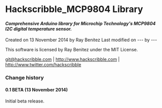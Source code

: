 Hackscribble_MCP9804 Library
============================

#### *Comprehensive Arduino library for Microchip Technology's MCP9804 I2C digital temperature sensor.*

  
Created on 13 November 2014 by Ray Benitez 
Last modified on --- by ---		
  
This software is licensed by Ray Benitez under the MIT License.
	
git@hackscribble.com | http://www.hackscribble.com | http://www.twitter.com/hackscribble


 

### Change history

#### 0.1 BETA (13 November 2014)

Initial beta release.
